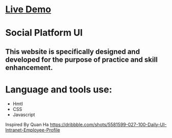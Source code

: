 # [Live Demo](https://social-platform-ui.vercel.app)
# Social Platform UI

## This website is specifically designed and developed for the purpose of practice and skill enhancement.

# Language and tools use:
- Hmtl
- CSS
- Javascript 

Inspired By Quan Ha
https://dribbble.com/shots/5581599-027-100-Daily-UI-Intranet-Employee-Profile
